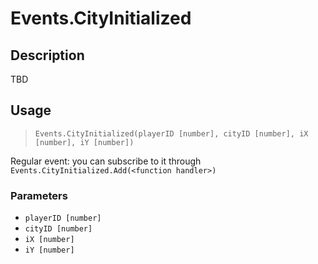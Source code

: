 # Events.CityInitialized
## Description
TBD

## Usage
> `Events.CityInitialized(playerID [number], cityID [number], iX [number], iY [number])`

Regular event: you can subscribe to it through `Events.CityInitialized.Add(<function handler>)`

### Parameters
- `playerID [number]`
- `cityID [number]`
- `iX [number]`
- `iY [number]`